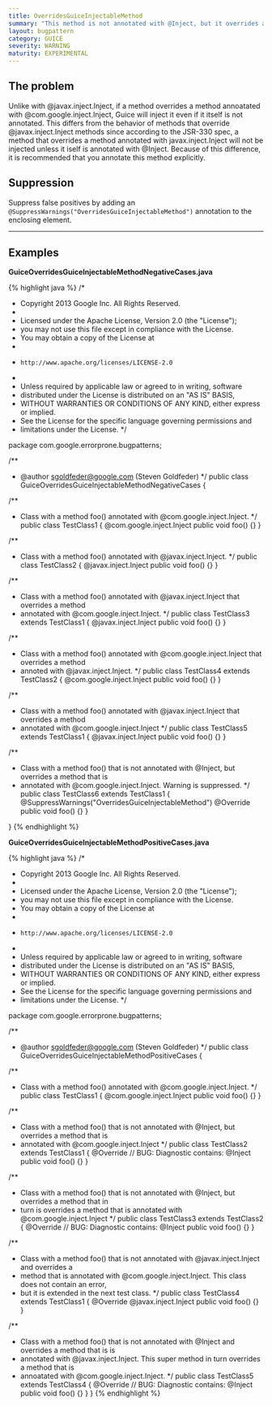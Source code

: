 ```yaml
---
title: OverridesGuiceInjectableMethod
summary: "This method is not annotated with @Inject, but it overrides a method that is annotated with @com.google.inject.Inject. Guice will inject this method,and it is recommended to annotate it explicitly."
layout: bugpattern
category: GUICE
severity: WARNING
maturity: EXPERIMENTAL
---
```


<!--
*** AUTO-GENERATED, DO NOT MODIFY ***
To make changes, edit the @BugPattern annotation or the explanation in docs/bugpattern.
-->

## The problem
Unlike with @javax.inject.Inject, if a method overrides a method annoatated with @com.google.inject.Inject, Guice will inject it even if it itself is not annotated. This differs from the behavior of methods that override @javax.inject.Inject methods since according to the JSR-330 spec, a method that overrides a method annotated with javax.inject.Inject will not be injected unless it iself is annotated with @Inject. Because of this difference, it is recommended that you annotate this method explicitly.

## Suppression
Suppress false positives by adding an `@SuppressWarnings("OverridesGuiceInjectableMethod")` annotation to the enclosing element.

----------

## Examples
__GuiceOverridesGuiceInjectableMethodNegativeCases.java__

{% highlight java %}
/*
 * Copyright 2013 Google Inc. All Rights Reserved.
 *
 * Licensed under the Apache License, Version 2.0 (the "License");
 * you may not use this file except in compliance with the License.
 * You may obtain a copy of the License at
 *
 *     http://www.apache.org/licenses/LICENSE-2.0
 *
 * Unless required by applicable law or agreed to in writing, software
 * distributed under the License is distributed on an "AS IS" BASIS,
 * WITHOUT WARRANTIES OR CONDITIONS OF ANY KIND, either express or implied.
 * See the License for the specific language governing permissions and
 * limitations under the License.
 */

package com.google.errorprone.bugpatterns;

/**
 * @author sgoldfeder@google.com (Steven Goldfeder)
 */
public class GuiceOverridesGuiceInjectableMethodNegativeCases {

  /**
   * Class with a method foo() annotated with @com.google.inject.Inject.
   */
  public class TestClass1 {
    @com.google.inject.Inject
    public void foo() {}
  }
  
  /**
   * Class with a method foo() annotated with @javax.inject.Inject.
   */
  public class TestClass2 {
    @javax.inject.Inject
    public void foo() {}
  }
  
  /**
   * Class with a method foo() annotated with @javax.inject.Inject that overrides a method 
   * annotated with @com.google.inject.Inject.
   */
  public class TestClass3 extends TestClass1 {
    @javax.inject.Inject
    public void foo() {}
  }
  
  /**
   * Class with a method foo() annotated with @com.google.inject.Inject that overrides a method
   * annoted with @javax.inject.Inject.
   */
  public class TestClass4 extends TestClass2 {
    @com.google.inject.Inject
    public void foo() {}
  }
 
  /**
   * Class with a method foo() annotated with @javax.inject.Inject that overrides a method
   * annotated with @com.google.inject.Inject
   */
  public class TestClass5 extends TestClass1 {
    @javax.inject.Inject
    public void foo() {}
  }
  
  /**
   * Class with a method foo() that is not annotated with @Inject, but overrides a method that is
   * annotated with @com.google.inject.Inject. Warning is suppressed.
   */
  public class TestClass6 extends TestClass1 {
    @SuppressWarnings("OverridesGuiceInjectableMethod")
    @Override 
    public void foo() {}
  }
  
}
{% endhighlight %}

__GuiceOverridesGuiceInjectableMethodPositiveCases.java__

{% highlight java %}
/*
 * Copyright 2013 Google Inc. All Rights Reserved.
 *
 * Licensed under the Apache License, Version 2.0 (the "License");
 * you may not use this file except in compliance with the License.
 * You may obtain a copy of the License at
 *
 *     http://www.apache.org/licenses/LICENSE-2.0
 *
 * Unless required by applicable law or agreed to in writing, software
 * distributed under the License is distributed on an "AS IS" BASIS,
 * WITHOUT WARRANTIES OR CONDITIONS OF ANY KIND, either express or implied.
 * See the License for the specific language governing permissions and
 * limitations under the License.
 */

package com.google.errorprone.bugpatterns;

/**
 * @author sgoldfeder@google.com (Steven Goldfeder)
 */
public class GuiceOverridesGuiceInjectableMethodPositiveCases {

  /**
   * Class with a method foo() annotated with @com.google.inject.Inject.
   */
  public class TestClass1 {
    @com.google.inject.Inject
    public void foo() {}
  }

  /**
   * Class with a method foo() that is not annotated with @Inject, but overrides a method that is
   * annotated with @com.google.inject.Inject
   */
  public class TestClass2 extends TestClass1 {
    @Override 
    // BUG: Diagnostic contains: @Inject
    public void foo() {}
  }

  /**
   * Class with a method foo() that is not annotated with @Inject, but overrides a method that in
   * turn is overrides a method that is annotated with @com.google.inject.Inject
   */
  public class TestClass3 extends TestClass2 {
    @Override 
    // BUG: Diagnostic contains: @Inject
    public void foo() {}
  }

  /**
   * Class with a method foo() that is not annotated with @javax.inject.Inject and overrides a
   * method that is annotated with @com.google.inject.Inject. This class does not contain an error,
   * but it is extended in the next test class.
   */
  public class TestClass4 extends TestClass1 {
    @Override
    @javax.inject.Inject
    public void foo() {}
  }

  /**
   * Class with a method foo() that is not annotated with @Inject and overrides a method that is is
   * annotated with @javax.inject.Inject. This super method in turn overrides a method that is
   * annoatated with @com.google.inject.Inject.
   */
  public class TestClass5 extends TestClass4 {
    @Override
    // BUG: Diagnostic contains: @Inject
    public void foo() {}
  }
}
{% endhighlight %}

